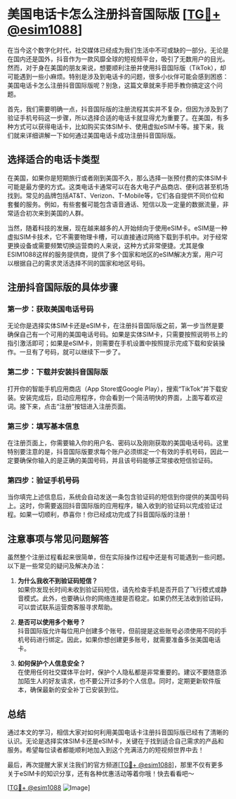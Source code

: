 # 美国电话卡怎么注册抖音国际版 [[TG💪+ @esim1088](https://t.me/s/esim1088)]

在当今这个数字化时代，社交媒体已经成为我们生活中不可或缺的一部分。无论是在国内还是国外，抖音作为一款风靡全球的短视频平台，吸引了无数用户的目光。然而，对于身在美国的朋友来说，想要顺利注册并使用抖音国际版（TikTok），却可能遇到一些小麻烦。特别是涉及到电话卡的问题，很多小伙伴可能会感到困惑：美国电话卡怎么注册抖音国际版呢？别急，这篇文章就来手把手教你搞定这个问题。

首先，我们需要明确一点，抖音国际版的注册流程其实并不复杂，但因为涉及到了验证手机号码这一步骤，所以选择合适的电话卡就显得尤为重要了。在美国，有多种方式可以获得电话卡，比如购买实体SIM卡、使用虚拟eSIM卡等。接下来，我们就来详细讲解一下如何通过美国电话卡成功注册抖音国际版。

## 选择适合的电话卡类型

在美国，如果你是短期旅行或者刚到美国不久，那么选择一张预付费的实体SIM卡可能是最方便的方式。这类电话卡通常可以在各大电子产品商店、便利店甚至机场找到。常见的品牌包括AT&T、Verizon、T-Mobile等，它们各自提供不同价位和套餐的服务。例如，有些套餐可能包含语音通话、短信以及一定量的数据流量，非常适合初次来到美国的人群。

当然，随着科技的发展，现在越来越多的人开始倾向于使用eSIM卡。eSIM是一种虚拟SIM卡技术，它不需要物理卡槽，可以直接通过网络下载到手机中。对于经常更换设备或需要频繁切换运营商的人来说，这种方式非常便捷。尤其是像ESIM1088这样的服务提供商，提供了多个国家和地区的eSIM解决方案，用户可以根据自己的需求灵活选择不同的国家和地区号码。

## 注册抖音国际版的具体步骤

### 第一步：获取美国电话号码

无论你是选择实体SIM卡还是eSIM卡，在注册抖音国际版之前，第一步当然是要确保自己有一个可用的美国电话号码。如果是实体SIM卡，只需要按照说明书上的指引激活即可；如果是eSIM卡，则需要在手机设置中按照提示完成下载和安装操作。一旦有了号码，就可以继续下一步了。

### 第二步：下载并安装抖音国际版

打开你的智能手机应用商店（App Store或Google Play），搜索“TikTok”并下载安装。安装完成后，启动应用程序，你会看到一个简洁明快的界面，上面写着欢迎词。接下来，点击“注册”按钮进入注册页面。

### 第三步：填写基本信息

在注册页面上，你需要输入你的用户名、密码以及刚刚获取的美国电话号码。这里特别要注意的是，抖音国际版要求每个账户必须绑定一个有效的手机号码，因此一定要确保你输入的是正确的美国号码，并且该号码能够正常接收短信验证码。

### 第四步：验证手机号码

当你填完上述信息后，系统会自动发送一条包含验证码的短信到你提供的美国号码上。这时，你需要返回抖音国际版的应用程序，输入收到的验证码以完成验证过程。如果一切顺利，恭喜你！你已经成功完成了抖音国际版的注册！

## 注意事项与常见问题解答

虽然整个注册过程看起来很简单，但在实际操作过程中还是有可能遇到一些问题。以下是一些常见的疑问及解决办法：

1. **为什么我收不到验证码短信？**  
   如果你发现长时间未收到验证码短信，请先检查手机是否开启了飞行模式或静音模式。此外，也要确认你的网络连接是否稳定。如果仍然无法收到验证码，可以尝试联系运营商客服寻求帮助。

2. **是否可以使用多个账号？**  
   抖音国际版允许每位用户创建多个账号，但前提是这些账号必须使用不同的手机号码进行绑定。因此，如果你想创建更多账号，就需要准备多张美国电话卡。

3. **如何保护个人信息安全？**  
   在使用任何社交媒体平台时，保护个人隐私都是非常重要的。建议不要随意添加陌生人的好友请求，也不要公开过多的个人信息。同时，定期更新软件版本，确保最新的安全补丁已安装到位。

## 总结

通过本文的学习，相信大家对如何利用美国电话卡注册抖音国际版已经有了清晰的认识。无论是选择实体SIM卡还是eSIM卡，关键在于找到适合自己需求的产品和服务。希望每位读者都能顺利地加入到这个充满活力的短视频世界中去！

最后，再次提醒大家关注我们的官方频道[[TG💪+ @esim1088](https://t.me/s/esim1088)]，那里不仅有更多关于eSIM卡的知识分享，还有各种优惠活动等着你哦！快去看看吧～

[[TG💪+ @esim1088](https://t.me/s/esim1088) ![Image](https://i.postimg.cc/4NQfJmqS/Snipaste-2025-05-13-00-14-12.png)]